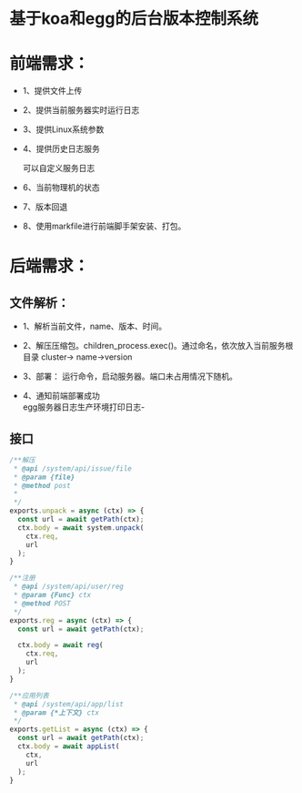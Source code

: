 # 基于koa和egg的后台版本控制系统

# 前端需求：

* 1、提供文件上传

* 2、提供当前服务器实时运行日志

* 3、提供Linux系统参数

* 4、提供历史日志服务

    可以自定义服务日志

* 6、当前物理机的状态

* 7、版本回退

* 8、使用markfile进行前端脚手架安装、打包。



# 后端需求：

## 文件解析：

* 1、解析当前文件，name、版本、时间。

* 2、解压压缩包。children_process.exec()。通过命名，依次放入当前服务根目录 cluster-> name->version

* 3、部署： 运行命令，启动服务器。端口未占用情况下随机。

* 4、通知前端部署成功	
  egg服务器日志生产环境打印日志-


## 接口

``` javascript
/**解压
 * @api /system/api/issue/file
 * @param {file}
 * @method post
 *   
 */
exports.unpack = async (ctx) => {
  const url = await getPath(ctx);
  ctx.body = await system.unpack(
    ctx.req,
    url
  );
}

/**注册
 * @api /system/api/user/reg
 * @param {Func} ctx 
 * @method POST
 */
exports.reg = async (ctx) => {
  const url = await getPath(ctx);

  ctx.body = await reg(
    ctx.req,
    url
  );
}

/**应用列表
 * @api /system/api/app/list
 * @param {*上下文} ctx 
 */
exports.getList = async (ctx) => {
  const url = await getPath(ctx);
  ctx.body = await appList(
    ctx,
    url
  );
}
```